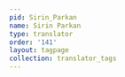 ```yaml
---
pid: Sirin_Parkan
name: Sirin Parkan
type: translator
order: '141'
layout: tagpage
collection: translator_tags
---
```

